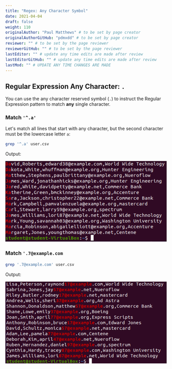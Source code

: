 ```yaml
---
title: "Regex: Any Character Symbol"
date: 2021-04-04
draft: false
weight: 110
originalAuthor: "Paul Matthews" # to be set by page creator
originalAuthorGitHub: "pdmxdd" # to be set by page creator
reviewer: "" # to be set by the page reviewer
reviewerGitHub: "" # to be set by the page reviewer
lastEditor: "" # update any time edits are made after review
lastEditorGitHub: "" # update any time edits are made after review
lastMod: "" # UPDATE ANY TIME CHANGES ARE MADE
---
```


## Regular Expression Any Character: `.`

You can use the any character reserved symbol (`.`) to instruct the Regular Expression pattern to match **any** single character.

### Match `'^.a'`

Let's match all lines that start with any character, but the second character must be the lowercase letter `a`:

```bash
grep '^.a' user.csv
```

Output:

![grep '^.a'](pictures/grep-any-character.png?classes=border)

### Match `'.7@example.com`

```bash
grep '.7@example.com' user.csv
```

Output:

![grep '.7@example'](pictures/grep-any-character-two.png?classes=border)